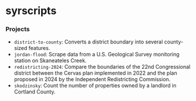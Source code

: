 # syrscripts

### Projects

- `district-to-county`: Converts a district boundary into several county-sized
features.
- `jordan-flood`: Scrape data from a U.S. Geological Survey monitoring station on
Skaneateles Creek.
- `redistricting-2024`: Compare the boundaries of the 22nd Congressional district
between the Cervas plan implemented in 2022 and the plan proposed in 2024 by the
Independent Redistricting Commission.
- `skodzinsky`: Count the number of properties owned by a landlord in Cortland
County.